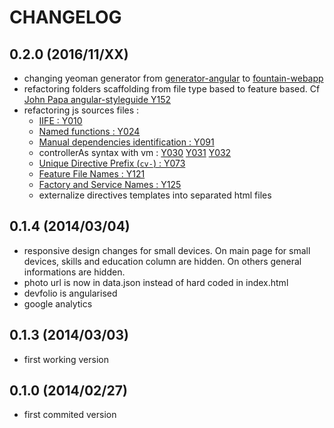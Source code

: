 # CHANGELOG

## 0.2.0 (2016/11/XX)

- changing yeoman generator from [generator-angular](https://github.com/yeoman/generator-angular) to [fountain-webapp](https://github.com/FountainJS/generator-fountain-webapp)
- refactoring folders scaffolding from file type based to feature based.
  Cf [John Papa angular-styleguide Y152](https://github.com/johnpapa/angular-styleguide/tree/master/a1#style-y152)
- refactoring js sources files :
    - [IIFE : Y010](https://github.com/johnpapa/angular-styleguide/tree/master/a1#iife)
    - [Named functions : Y024](https://github.com/johnpapa/angular-styleguide/tree/master/a1#style-y024)
    - [Manual dependencies identification : Y091](https://github.com/johnpapa/angular-styleguide/tree/master/a1#style-y091)
    - controllerAs syntax with vm : [Y030](https://github.com/johnpapa/angular-styleguide/tree/master/a1#style-y030) [Y031](https://github.com/johnpapa/angular-styleguide/tree/master/a1#style-y031) [Y032](https://github.com/johnpapa/angular-styleguide/tree/master/a1#style-y032)
    - [Unique Directive Prefix (`cv-`) : Y073](https://github.com/johnpapa/angular-styleguide/tree/master/a1#style-y073)
    - [Feature File Names : Y121](https://github.com/johnpapa/angular-styleguide/tree/master/a1#style-y121)
    - [Factory and Service Names : Y125](https://github.com/johnpapa/angular-styleguide/tree/master/a1#style-y125)
    - externalize directives templates into separated html files

## 0.1.4 (2014/03/04)

- responsive design changes for small devices. On main page for small devices, skills and education column are hidden.
  On others general informations are hidden.
- photo url is now in data.json instead of hard coded in index.html
- devfolio is angularised
- google analytics

## 0.1.3 (2014/03/03)

- first working version

## 0.1.0 (2014/02/27)

- first commited version

